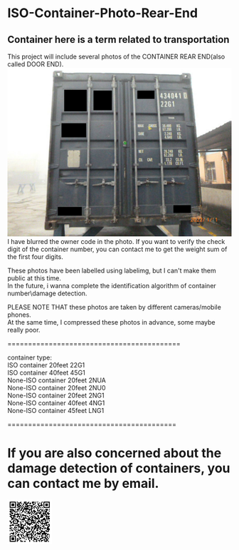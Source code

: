 # ISO-Container-Photo-Rear-End
## Container here is a term related to transportation

This project will include several photos of the CONTAINER REAR END(also called DOOR END).  
 ![image](https://github.com/zrazerx/ISO-Container-Photo-Rear-End/blob/main/example/example.png)
I have blurred the owner code in the photo. If you want to verify the check digit of the container number, you can contact me to get the weight sum of the first four digits.  
  
These photos have been labelled using labelimg, but I can't make them public at this time.  
In the future, i wanna complete the identification algorithm of container number\damage detection.  

PLEASE NOTE THAT these photos are taken by different cameras/mobile phones.   
At the same time, I compressed these photos in advance, some maybe really poor.  

==========================================

container type:   
    ISO container       20feet 22G1  
    ISO container       40feet 45G1  
    None-ISO container  20feet 2NUA  
    None-ISO container  20feet 2NU0  
    None-ISO container  20feet 2NG1  
    None-ISO container  40feet 4NG1  
    None-ISO container  45feet LNG1  
    
=========================================   

 # If you are also concerned about the damage detection of containers, you can contact me by email.
 ![image](https://github.com/zrazerx/information/blob/main/setting_qrcode_card.jpg)

 

   
